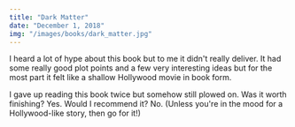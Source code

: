 ```yaml
---
title: "Dark Matter"
date: "December 1, 2018"
img: "/images/books/dark_matter.jpg"
---
```


I heard a lot of hype about this book but to me it didn't really deliver. It had some really good plot points and a few very interesting ideas but for the most part it felt like a shallow Hollywood movie in book form. 

I gave up reading this book twice but somehow still plowed on. Was it worth finishing? Yes. Would I recommend it? No. (Unless you're in the mood for a Hollywood-like story, then go for it!)
